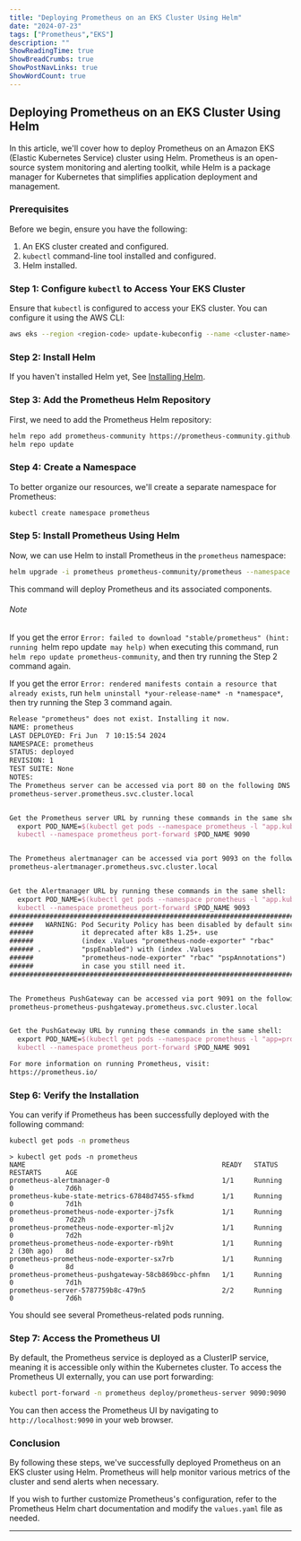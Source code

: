 ```yaml
---
title: "Deploying Prometheus on an EKS Cluster Using Helm"
date: "2024-07-23"
tags: ["Prometheus","EKS"]
description: ""
ShowReadingTime: true
ShowBreadCrumbs: true
ShowPostNavLinks: true
ShowWordCount: true
---
```


## Deploying Prometheus on an EKS Cluster Using Helm

In this article, we'll cover how to deploy Prometheus on an Amazon EKS (Elastic Kubernetes Service) cluster using Helm. Prometheus is an open-source system monitoring and alerting toolkit, while Helm is a package manager for Kubernetes that simplifies application deployment and management.

### Prerequisites

Before we begin, ensure you have the following:

1. An EKS cluster created and configured.
2. `kubectl` command-line tool installed and configured.
3. Helm installed.

### Step 1: Configure `kubectl` to Access Your EKS Cluster

Ensure that `kubectl` is configured to access your EKS cluster. You can configure it using the AWS CLI:

```sh
aws eks --region <region-code> update-kubeconfig --name <cluster-name>
```

### Step 2: Install Helm

If you haven't installed Helm yet, See [Installing Helm](https://helm.sh/docs/intro/install/).

### Step 3: Add the Prometheus Helm Repository

First, we need to add the Prometheus Helm repository:

```sh
helm repo add prometheus-community https://prometheus-community.github.io/helm-charts
helm repo update
```

### Step 4: Create a Namespace

To better organize our resources, we'll create a separate namespace for Prometheus:

```sh
kubectl create namespace prometheus
```

### Step 5: Install Prometheus Using Helm

Now, we can use Helm to install Prometheus in the `prometheus` namespace:

```sh
helm upgrade -i prometheus prometheus-community/prometheus --namespace prometheus 
```

This command will deploy Prometheus and its associated components.

   ###### Note

   If you get the error `Error: failed to download "stable/prometheus" (hint: running `helm repo update` may help)` when executing this command, run `helm repo update prometheus-community`, and then try running the Step 2 command again.

   If you get the error `Error: rendered manifests contain a resource that already exists`, run `helm uninstall *your-release-name* -n *namespace*`, then try running the Step 3 command again.
   
   
   
   ```tex
   Release "prometheus" does not exist. Installing it now.
   NAME: prometheus
   LAST DEPLOYED: Fri Jun  7 10:15:54 2024
   NAMESPACE: prometheus
   STATUS: deployed
   REVISION: 1
   TEST SUITE: None
   NOTES:
   The Prometheus server can be accessed via port 80 on the following DNS name from within your cluster:
   prometheus-server.prometheus.svc.cluster.local
   
   
   Get the Prometheus server URL by running these commands in the same shell:
     export POD_NAME=$(kubectl get pods --namespace prometheus -l "app.kubernetes.io/name=prometheus,app.kubernetes.io/instance=prometheus" -o jsonpath="{.items[0].metadata.name}")
     kubectl --namespace prometheus port-forward $POD_NAME 9090
   
   
   The Prometheus alertmanager can be accessed via port 9093 on the following DNS name from within your cluster:
   prometheus-alertmanager.prometheus.svc.cluster.local
   
   
   Get the Alertmanager URL by running these commands in the same shell:
     export POD_NAME=$(kubectl get pods --namespace prometheus -l "app.kubernetes.io/name=alertmanager,app.kubernetes.io/instance=prometheus" -o jsonpath="{.items[0].metadata.name}")
     kubectl --namespace prometheus port-forward $POD_NAME 9093
   #################################################################################
   ######   WARNING: Pod Security Policy has been disabled by default since    #####
   ######            it deprecated after k8s 1.25+. use                        #####
   ######            (index .Values "prometheus-node-exporter" "rbac"          #####
   ###### .          "pspEnabled") with (index .Values                         #####
   ######            "prometheus-node-exporter" "rbac" "pspAnnotations")       #####
   ######            in case you still need it.                                #####
   #################################################################################
   
   
   The Prometheus PushGateway can be accessed via port 9091 on the following DNS name from within your cluster:
   prometheus-prometheus-pushgateway.prometheus.svc.cluster.local
   
   
   Get the PushGateway URL by running these commands in the same shell:
     export POD_NAME=$(kubectl get pods --namespace prometheus -l "app=prometheus-pushgateway,component=pushgateway" -o jsonpath="{.items[0].metadata.name}")
     kubectl --namespace prometheus port-forward $POD_NAME 9091
   
   For more information on running Prometheus, visit:
   https://prometheus.io/
   ```

### Step 6: Verify the Installation

You can verify if Prometheus has been successfully deployed with the following command:

```sh
kubectl get pods -n prometheus
```

```
> kubectl get pods -n prometheus
NAME                                                 READY   STATUS    RESTARTS      AGE
prometheus-alertmanager-0                            1/1     Running   0             7d6h
prometheus-kube-state-metrics-67848d7455-sfkmd       1/1     Running   0             7d1h
prometheus-prometheus-node-exporter-j7sfk            1/1     Running   0             7d22h
prometheus-prometheus-node-exporter-mlj2v            1/1     Running   0             7d2h
prometheus-prometheus-node-exporter-rb9ht            1/1     Running   2 (30h ago)   8d
prometheus-prometheus-node-exporter-sx7rb            1/1     Running   0             8d
prometheus-prometheus-pushgateway-58cb869bcc-phfmn   1/1     Running   0             7d1h
prometheus-server-5787759b8c-479n5                   2/2     Running   0             7d6h
```

You should see several Prometheus-related pods running.

### Step 7: Access the Prometheus UI

By default, the Prometheus service is deployed as a ClusterIP service, meaning it is accessible only within the Kubernetes cluster. To access the Prometheus UI externally, you can use port forwarding:

```sh
kubectl port-forward -n prometheus deploy/prometheus-server 9090:9090
```

You can then access the Prometheus UI by navigating to `http://localhost:9090` in your web browser.

### Conclusion

By following these steps, we've successfully deployed Prometheus on an EKS cluster using Helm. Prometheus will help monitor various metrics of the cluster and send alerts when necessary.

If you wish to further customize Prometheus's configuration, refer to the Prometheus Helm chart documentation and modify the `values.yaml` file as needed.

------
